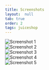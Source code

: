 ```yaml
---
title: Screenshots
layout:  null
tab: true
order: 2
tags: juiceshop
---
```


![Screenshot 1](https://raw.githubusercontent.com/bkimminich/juice-shop/master/screenshots/screenshot01.png)
<br>
![Screenshot 2](https://raw.githubusercontent.com/bkimminich/juice-shop/master/screenshots/screenshot02.png)
<br>
![Screenshot 3](https://raw.githubusercontent.com/bkimminich/juice-shop/master/screenshots/screenshot03.png)
<br>
![Screenshot 4](https://raw.githubusercontent.com/bkimminich/juice-shop/master/screenshots/screenshot04.png)
<br>
![Screenshot 5](https://raw.githubusercontent.com/bkimminich/juice-shop/master/screenshots/screenshot05.png)
